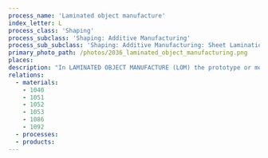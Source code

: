 ```yaml
---
process_name: 'Laminated object manufacture'
index_letter: L
process_class: 'Shaping'
process_subclass: 'Shaping: Additive Manufacturing'
process_sub_subclass: 'Shaping: Additive Manufacturing: Sheet Lamination'
primary_photo_path: /photos/2036_laminated_object_manufacturing.png
places: 
description: "In LAMINATED OBJECT MANUFACTURE (LOM) the prototype or model is usually built up from layers of paper (polymers or metals are also possible with some machines), laminated with a heat sensitive polymer binder. To create one layer, binder-coated sheet material is fed from a roll, positioned over the model, and cut to shape by a guided laser beam. The cut profile is pressed onto the model by a heated roller, bonding it to the layers beneath and the sequence is repeated. The process is faster than SLA or SLS because only the outline of the part needs to be covered by the laser. When using paper the finished material resembles wood. As with other rapid prototyping processes, a CAD solid model of the part is used to create the instructions to guide the laser."
relations: 
  - materials: 
    - 1040
    - 1051
    - 1052
    - 1053
    - 1086
    - 1092
  - processes: 
  - products: 
---
```

